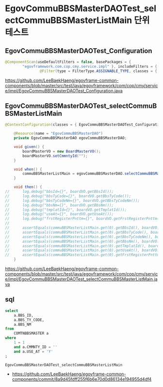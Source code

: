 # EgovCommuBBSMasterDAOTest_selectCommuBBSMasterListMain 단위 테스트

## EgovCommuBBSMasterDAOTest_Configuration

```java
@ComponentScan(useDefaultFilters = false, basePackages = {
		"egovframework.com.cop.cmy.service.impl" }, includeFilters = {
				@Filter(type = FilterType.ASSIGNABLE_TYPE, classes = { EgovCommuBBSMasterDAO.class }) })

```

https://github.com/LeeBaekHaeng/egovframe-common-components/blob/master/src/test/java/egovframework/com/cop/cmy/service/impl/EgovCommuBBSMasterDAOTest_Configuration.java

## EgovCommuBBSMasterDAOTest_selectCommuBBSMasterListMain

```java
@ContextConfiguration(classes = { EgovCommuBBSMasterDAOTest_Configuration.class })

	@Resource(name = "EgovCommuBBSMasterDAO")
	private EgovCommuBBSMasterDAO egovCommuBBSMasterDAO;

	void given() {
		boardMasterVO = new BoardMasterVO();
		boardMasterVO.setCmmntyId("");
	}

	void when() {
		commuBBSMasterListMain = egovCommuBBSMasterDAO.selectCommuBBSMasterListMain(boardMasterVO);
	}

	void then() {
//		log.debug("bbsId={}", boardVO.getBbsId());
//		log.debug("bbsTyCode={}", boardVO.getBbsTyCode());
//		log.debug("bbsTyCodeNm={}", boardVO.getBbsTyCodeNm());
//		log.debug("bbsNm={}", boardVO.getBbsNm());
//		log.debug("tmplatId={}", boardVO.getTmplatId());
//		log.debug("useAt={}", boardVO.getUseAt());
//		log.debug("frstRegisterPnttm={}", boardVO.getFrstRegisterPnttm());
//
//		assertEquals(commuBBSMasterListMain.get(0).getBbsId(), boardVO.getBbsId());
//		assertEquals(commuBBSMasterListMain.get(0).getBbsTyCode(), boardVO.getBbsTyCode());
//		assertEquals(commuBBSMasterListMain.get(0).getBbsTyCodeNm(), boardVO.getBbsTyCodeNm());
//		assertEquals(commuBBSMasterListMain.get(0).getBbsNm(), boardVO.getBbsNm());
//		assertEquals(commuBBSMasterListMain.get(0).getTmplatId(), boardVO.getTmplatId());
//		assertEquals(commuBBSMasterListMain.get(0).getUseAt(), boardVO.getUseAt());
//		assertEquals(commuBBSMasterListMain.get(0).getFrstRegisterPnttm(), boardVO.getFrstRegisterPnttm());
	}
```

https://github.com/LeeBaekHaeng/egovframe-common-components/blob/master/src/test/java/egovframework/com/cop/cmy/service/impl/EgovCommuBBSMasterDAOTest_selectCommuBBSMasterListMain.java

## sql

```sql
select
    a.BBS_ID,
    a.BBS_TY_CODE,
    a.BBS_NM
from
    COMTNBBSMASTER a
where
    1 = 1
    and a.CMMNTY_ID = ''
    and a.USE_AT = 'Y'
;
```

```
EgovCommuBBSMasterDAOTest_selectCommuBBSMasterListMain
```

- https://github.com/LeeBaekHaeng/egovframe-common-components/commit/8a9d45fdff255f6b6e70d0d86134e194955d4df4
